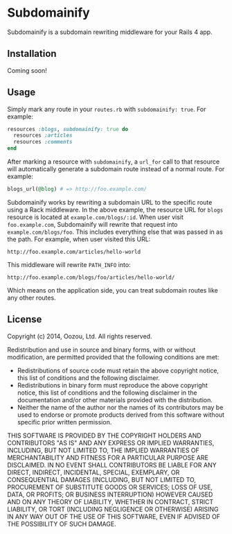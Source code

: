 # Subdomainify

Subdomainify is a subdomain rewriting middleware for your Rails 4 app.

## Installation

Coming soon!

## Usage

Simply mark any route in your `routes.rb` with `subdomainify: true`. For example:

```ruby
resources :blogs, subdomainify: true do
  resources :articles
  resources :comments
end
```

After marking a resource with `subdomainify`, a `url_for` call to that resource will automatically generate a subdomain route instead of a normal route. For example:

```ruby
blogs_url(@blog) # => http://foo.example.com/
```

Subdomainify works by rewriting a subdomain URL to the specific route using a Rack middleware. In the above example, the resource URL for `blogs` resource is located at `example.com/blogs/:id`. When user visit `foo.example.com`, Subdomainify will rewrite that request into `example.com/blogs/foo`. This includes everything else that was passed in as the path. For example, when user visited this URL:

```
http://foo.example.com/articles/hello-world
```

This middleware will rewrite `PATH_INFO` into:

```
http://foo.example.com/blogs/foo/articles/hello-world/
```

Which means on the application side, you can treat subdomain routes like any other routes.

## License

Copyright (c) 2014, Oozou, Ltd. All rights reserved.

Redistribution and use in source and binary forms, with or without modification, are permitted provided that the following conditions are met:

* Redistributions of source code must retain the above copyright notice, this list of conditions and the following disclaimer.
* Redistributions in binary form must reproduce the above copyright notice, this list of conditions and the following disclaimer in the documentation and/or other materials provided with the distribution.
* Neither the name of the author nor the names of its contributors may be used to endorse or promote products derived from this software without specific prior written permission.

THIS SOFTWARE IS PROVIDED BY THE COPYRIGHT HOLDERS AND CONTRIBUTORS "AS IS" AND ANY EXPRESS OR IMPLIED WARRANTIES, INCLUDING, BUT NOT LIMITED TO, THE IMPLIED WARRANTIES OF MERCHANTABILITY AND FITNESS FOR A PARTICULAR PURPOSE ARE DISCLAIMED. IN NO EVENT SHALL CONTRIBUTORS BE LIABLE FOR ANY DIRECT, INDIRECT, INCIDENTAL, SPECIAL, EXEMPLARY, OR CONSEQUENTIAL DAMAGES (INCLUDING, BUT NOT LIMITED TO, PROCUREMENT OF SUBSTITUTE GOODS OR SERVICES; LOSS OF USE, DATA, OR PROFITS; OR BUSINESS INTERRUPTION) HOWEVER CAUSED AND ON ANY THEORY OF LIABILITY, WHETHER IN CONTRACT, STRICT LIABILITY, OR TORT (INCLUDING NEGLIGENCE OR OTHERWISE) ARISING IN ANY WAY OUT OF THE USE OF THIS SOFTWARE, EVEN IF ADVISED OF THE POSSIBILITY OF SUCH DAMAGE.

